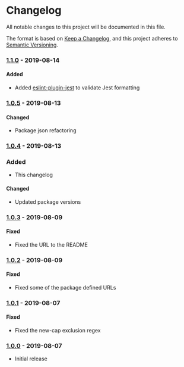 # Changelog
All notable changes to this project will be documented in this file.

The format is based on [Keep a Changelog](https://keepachangelog.com/en/1.0.0/),
and this project adheres to [Semantic Versioning](https://semver.org/spec/v2.0.0.html).

### [1.1.0] - 2019-08-14
#### Added
- Added [eslint-plugin-jest](https://github.com/jest-community/eslint-plugin-jest) to validate Jest formatting

### [1.0.5] - 2019-08-13
#### Changed
- Package json refactoring

### [1.0.4] - 2019-08-13
### Added
- This changelog

#### Changed
- Updated package versions

### [1.0.3] - 2019-08-09
#### Fixed
- Fixed the URL to the README

### [1.0.2] - 2019-08-09
#### Fixed
- Fixed some of the package defined URLs

### [1.0.1] - 2019-08-07
#### Fixed
- Fixed the new-cap exclusion regex

### [1.0.0] - 2019-08-07
- Initial release

[1.1.0]: https://github.com/RWS-NL/air-node-packages/compare/eslint-v1.0.5...eslint-v1.1.0
[1.0.5]: https://github.com/RWS-NL/air-node-packages/compare/eslint-v1.0.4...eslint-v1.0.5
[1.0.4]: https://github.com/RWS-NL/air-node-packages/compare/eslint-v1.0.3...eslint-v1.0.4
[1.0.3]: https://github.com/RWS-NL/air-node-packages/compare/eslint-v1.0.2...eslint-v1.0.3
[1.0.2]: https://github.com/RWS-NL/air-node-packages/compare/eslint-v1.0.1...eslint-v1.0.2
[1.0.1]: https://github.com/RWS-NL/air-node-packages/compare/eslint-v1.0.0...eslint-v1.0.1
[1.0.0]: https://github.com/RWS-NL/air-node-packages/releases/tag/eslint-v1.0.0